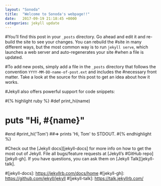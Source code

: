 ```yaml
---
layout: "Sonoda"
title:  "Welcome to Sonoda's webpage!!"
date:   2017-09-19 21:18:45 +0000
categories: jekyll update
---
```

#You’ll find this post in your `_posts` directory. Go ahead and edit it and re-build the site to see your changes. You can rebuild the #site in many different ways, but the most common way is to run `jekyll serve`, which launches a web server and auto-regenerates your site #when a file is updated.

#To add new posts, simply add a file in the `_posts` directory that follows the convention `YYYY-MM-DD-name-of-post.ext` and includes the #necessary front matter. Take a look at the source for this post to get an idea about how it works.

#Jekyll also offers powerful support for code snippets:

#{% highlight ruby %}
#def print_hi(name)
#  puts "Hi, #{name}"
#end
#print_hi('Tom')
##=> prints 'Hi, Tom' to STDOUT.
#{% endhighlight %}

#Check out the [Jekyll docs][jekyll-docs] for more info on how to get the most out of Jekyll. File all bugs/feature requests at [Jekyll’s #GitHub repo][jekyll-gh]. If you have questions, you can ask them on [Jekyll Talk][jekyll-talk].

#[jekyll-docs]: https://jekyllrb.com/docs/home
#[jekyll-gh]:   https://github.com/jekyll/jekyll
#[jekyll-talk]: https://talk.jekyllrb.com/
